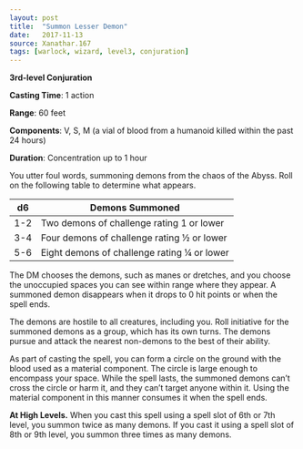 ```yaml
---
layout: post
title:  "Summon Lesser Demon"
date:   2017-11-13
source: Xanathar.167
tags: [warlock, wizard, level3, conjuration]
---
```


**3rd-level Conjuration**

**Casting Time**: 1 action

**Range**: 60 feet

**Components**: V, S, M (a vial of blood from a humanoid killed within the past 24 hours)

**Duration**: Concentration up to 1 hour

You utter foul words, summoning demons from the chaos of the Abyss. Roll on the following table to determine what appears. 

| d6       | Demons Summoned | 
|-------------------|--------|
| 1-2  |  Two demons of challenge rating 1 or lower   |     
| 3-4 |  Four demons of challenge rating ½ or lower  |    
| 5-6    | Eight demons of challenge rating ¼ or lower |    

The DM chooses the demons, such as manes or dretches, and you choose the unoccupied spaces you can see within range where they appear. A summoned demon disappears when it drops to 0 hit points or when the spell ends.

The demons are hostile to all creatures, including you. Roll initiative for the summoned demons as a group, which has its own turns. The demons pursue and attack the nearest non-demons to the best of their ability.
	
As part of casting the spell, you can form a circle on the ground with the blood used as a material component. The circle is large enough to encompass your space. While the spell lasts, the summoned demons can’t cross the circle or harm it, and they can’t target anyone within it. Using the material component in this manner consumes it when the spell ends. 


**At High Levels.** When you cast this spell using a spell slot of 6th or 7th level, you summon twice as many demons. If you cast it using a spell slot of 8th or 9th level, you summon three times as many demons.

